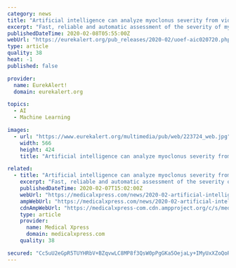 ```yaml
---
category: news
title: "Artificial intelligence can analyze myoclonus severity from video footage"
excerpt: "Fast, reliable and automatic assessment of the severity of myoclonic jerks from video footage is now possible, thanks to an algorithm using deep convolutional neural network architecture and pretrained models that identify and track keypoints in the human body. Published in Seizure, the study is a joint effort by the Epilepsy Centre at Kuopio ..."
publishedDateTime: 2020-02-08T05:55:00Z
webUrl: "https://eurekalert.org/pub_releases/2020-02/uoef-aic020720.php"
type: article
quality: 38
heat: -1
published: false

provider:
  name: EurekAlert!
  domain: eurekalert.org

topics:
  - AI
  - Machine Learning

images:
  - url: "https://www.eurekalert.org/multimedia/pub/web/223724_web.jpg"
    width: 566
    height: 424
    title: "Artificial intelligence can analyze myoclonus severity from video footage"

related:
  - title: "Artificial intelligence can analyze myoclonus severity from video footage"
    excerpt: "Fast, reliable and automatic assessment of the severity of myoclonic jerks from video footage is now possible, thanks to an algorithm using deep convolutional neural network architecture and pretrained models that identify and track keypoints in the human body. Published in Seizure, the study is a joint effort by the Epilepsy Centre at Kuopio ..."
    publishedDateTime: 2020-02-07T15:02:00Z
    webUrl: "https://medicalxpress.com/news/2020-02-artificial-intelligence-myoclonus-severity-video.html"
    ampWebUrl: "https://medicalxpress.com/news/2020-02-artificial-intelligence-myoclonus-severity-video.amp"
    cdnAmpWebUrl: "https://medicalxpress-com.cdn.ampproject.org/c/s/medicalxpress.com/news/2020-02-artificial-intelligence-myoclonus-severity-video.amp"
    type: article
    provider:
      name: Medical Xpress
      domain: medicalxpress.com
    quality: 38

secured: "Cc5uU2eGpR5TUYHRbV+BZqvwLC8MP8f3QsW0pPgGKa5OejaLy+IMyUxXZoQoRr7CNTnNY8d/pxuTaIQ+EmdlKVdQAN8t/cjwMFfIc5b9+8u+lWPF58ht3F99P2PhkjgXKzt1gsHkyEavLbkVna6LsHDVVXH88FRrWW2HxfGMegwIe7/Ce8h6kjHw/O1l4dkxLFrb+AY+RVpIATmEoWSBxgu9nGrDAdT/p8NMoPEB2DSZha+Yj3CJUTbTWDqMYGQeal2fICVlD5wbFPgp2J35KY1gmi7A0gYFqzW7tl3BZndcjPK8Ur5kYTlvcHAELF3r;SAV1F8xUR6VJXNQ5Hq0VbQ=="
---
```


